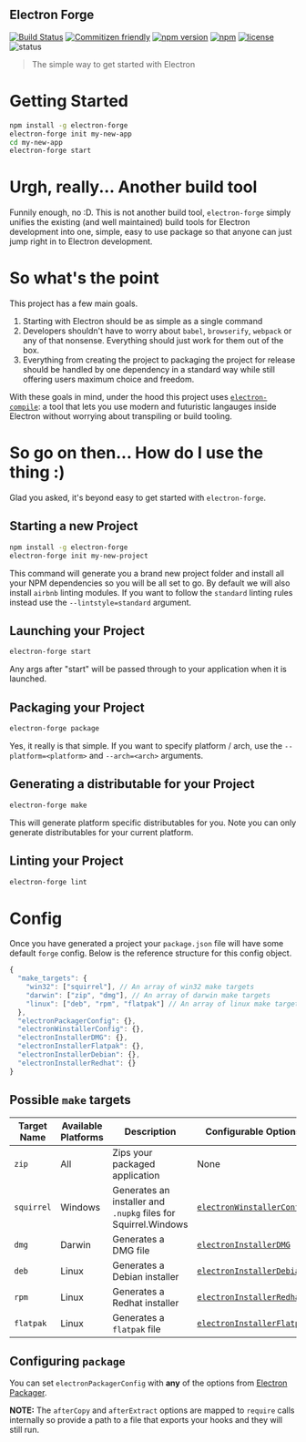 Electron Forge
--------------
[![Build Status](https://travis-ci.org/MarshallOfSound/electron-forge.svg?branch=master)](https://travis-ci.org/MarshallOfSound/electron-forge)
[![Commitizen friendly](https://img.shields.io/badge/commitizen-friendly-brightgreen.svg)](http://commitizen.github.io/cz-cli/)
[![npm version](https://badge.fury.io/js/electron-forge.svg)](https://www.npmjs.com/package/electron-forge)
[![npm](https://img.shields.io/npm/dt/electron-forge.svg?maxAge=2592000)](https://www.npmjs.com/package/electron-forge)
[![license](https://img.shields.io/github/license/MarshallOfSound/electron-forge.svg)](https://github.com/MarshallOfSound/electron-forge/blob/master/LICENSE)
![status](https://img.shields.io/badge/Status-%20Ready%20for%20Awesome-red.svg)

> The simple way to get started with Electron

# Getting Started

```bash
npm install -g electron-forge
electron-forge init my-new-app
cd my-new-app
electron-forge start
```

# Urgh, really...  Another build tool

Funnily enough, no :D.  This is not another build tool, `electron-forge` simply
unifies the existing (and well maintained) build tools for Electron development
into one, simple, easy to use package so that anyone can just jump right in
to Electron development.

# So what's the point

This project has a few main goals.

1. Starting with Electron should be as simple as a single command
2. Developers shouldn't have to worry about `babel`, `browserify`, `webpack` or
any of that nonsense.  Everything should just work for them out of the box.
3. Everything from creating the project to packaging the project for release
should be handled by one dependency in a standard way while still offering users
maximum choice and freedom.

With these goals in mind, under the hood this project uses
[`electron-compile`](https://github.com/electron/electron-compile): a tool
that lets you use modern and futuristic langauges inside Electron without
worrying about transpiling or build tooling.

# So go on then... How do I use the thing :)

Glad you asked, it's beyond easy to get started with `electron-forge`.

## Starting a new Project

```bash
npm install -g electron-forge
electron-forge init my-new-project
```

This command will generate you a brand new project folder and install all your NPM dependencies so you will be all set to go.  By default we will also install `airbnb` linting modules.  If you want to follow the `standard` linting rules instead use the `--lintstyle=standard` argument.

## Launching your Project

```bash
electron-forge start
```

Any args after "start" will be passed through to your application when it is launched.

## Packaging your Project

```bash
electron-forge package
```

Yes, it really is that simple.  If you want to specify platform / arch, use the
`--platform=<platform>` and `--arch=<arch>` arguments.

## Generating a distributable for your Project

```bash
electron-forge make
```

This will generate platform specific distributables for you.  Note you can only generate distributables for your current platform.

## Linting your Project

```bash
electron-forge lint
```

# Config

Once you have generated a project your `package.json` file will have some default `forge` config.  Below is the reference structure for this config object.

```javascript
{
  "make_targets": {
    "win32": ["squirrel"], // An array of win32 make targets
    "darwin": ["zip", "dmg"], // An array of darwin make targets
    "linux": ["deb", "rpm", "flatpak"] // An array of linux make targets
  },
  "electronPackagerConfig": {},
  "electronWinstallerConfig": {},
  "electronInstallerDMG": {},
  "electronInstallerFlatpak": {},
  "electronInstallerDebian": {},
  "electronInstallerRedhat": {}
}
```

## Possible `make` targets

| Target Name | Available Platforms | Description | Configurable Options | Default? | Requirements |
|-------------|---------------------|-------------|----------------------|----------|--------------|
| `zip`       | All                 | Zips your packaged application | None | Yes | `zip` on Darwin/Linux |
| `squirrel`  | Windows             | Generates an installer and `.nupkg` files for Squirrel.Windows | [`electronWinstallerConfig`](https://github.com/electron/windows-installer#usage) | Yes |  |
| `dmg`       | Darwin              | Generates a DMG file | [`electronInstallerDMG`](https://github.com/mongodb-js/electron-installer-dmg#api) | No |  |
| `deb`       | Linux               | Generates a Debian installer | [`electronInstallerDebian`](https://github.com/unindented/electron-installer-debian#options) | Yes | [`fakeroot` and `dpkg`](https://github.com/unindented/electron-installer-debian#requirements) |
| `rpm`       | Linux               | Generates a Redhat installer | [`electronInstallerRedhat`](https://github.com/unindented/electron-installer-redhat#options) | Yes | [`rpm`](https://github.com/unindented/electron-installer-redhatn#requirements) |
| `flatpak`   | Linux               | Generates a `flatpak` file | [`electronInstallerFlatpak`](https://github.com/endlessm/electron-installer-flatpak#options) | No | [`flatpak-builder`](https://github.com/endlessm/electron-installer-flatpak#requirements) |

## Configuring `package`

You can set `electronPackagerConfig` with **any** of the options from [Electron Packager](https://github.com/electron-userland/electron-packager/blob/master/docs/api.md).

**NOTE:** The `afterCopy` and `afterExtract` options are mapped to `require` calls internally so provide a path to a file that exports your hooks and they will still run.
